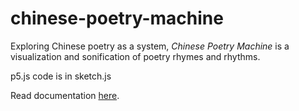 # chinese-poetry-machine

Exploring Chinese poetry as a system, _Chinese Poetry Machine_ is a visualization and sonification of poetry rhymes and rhythms.

p5.js code is in sketch.js

Read documentation [here](https://itp.leqihe.online/2020/12/13/icm-final-chinese-poetry-sound-machine/).
